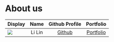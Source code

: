 # About us

Display |  Name  |           Github Profile           | Portfolio 
--------|:------:|:----------------------------------:|:---------:
![](https://via.placeholder.com/100.png?text=Photo) | Li Lin | [Github](https://github.com/lil1n) | [Portfolio](docs/team/lil1n.md)
